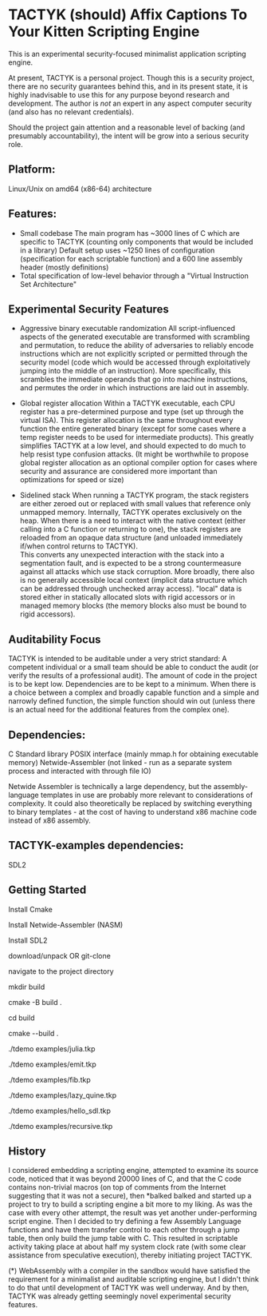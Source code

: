 # TACTYK (should) Affix Captions To Your Kitten Scripting Engine

This is an experimental security-focused minimalist application scripting engine.

At present, TACTYK is a personal project.  Though this is a security project, there are no security guarantees behind this, and in its present state, it is highly inadvisable to use this for any purpose beyond research and development.  The author is *not* an expert in any aspect computer security (and also has no relevant credentials).  

Should the project gain attention and a reasonable level of backing (and presumably accountability), the intent will be grow into a serious security role.

## Platform:
Linux/Unix on amd64 (x86-64) architecture

## Features:
- Small codebase 
  The main program has ~3000 lines of C which are specific to TACTYK (counting only components that would be included in a library)
  Default setup uses ~1250 lines of configuration (specification for each scriptable function) and a 600 line assembly header (mostly definitions)
- Total specification of low-level behavior through a "Virtual Instruction Set Architecture"

## Experimental Security Features
- Aggressive binary executable randomization
  All script-influenced aspects of the generated executable are transformed with scrambling and permutation, to reduce the ability of adversaries to
  reliably encode instructions which are not explicitly scripted or permitted through the security model (code which would be accessed through exploitatively
  jumping into the middle of an instruction).  More specifically, this scrambles the immediate operands that go into machine instructions, and permutes 
  the order in which instructions are laid out in assembly.

- Global register allocation
  Within a TACTYK executable, each CPU register has a pre-determined purpose and type (set up through the virtual ISA).  This register allocation is the same
  throughout every function the entire generated binary (except for some cases where a temp register needs to be used for intermediate products).
  This greatly simplifies TACTYK at a low level, and should expected to do much to help resist type confusion attacks.
  (It might be worthwhile to propose global register allocation as an optional compiler option for cases where security and assurance are considered more important
  than optimizations for speed or size)

- Sidelined stack
  When running a TACTYK program, the stack registers are either zeroed out or replaced with small values that reference only unmapped memory.  Internally, TACTYK
  operates exclusively on the heap.  When there is a need to interact with the native context (either calling into a C function or returning to one), the stack 
  registers are reloaded from an opaque data structure (and unloaded immediately if/when control returns to TACTYK).  
  This converts any unexpected interaction with the stack into a segmentation fault, and is expected to be a strong countermeasure against all attacks which
  use stack corruption.
  More broadly, there also is no generally accessible local context (implicit data structure which can be addressed through unchecked array access).  "local" data
  is stored either in statically allocated slots with rigid accessors or in managed memory blocks (the memory blocks also must be bound to rigid accessors).

## Auditability Focus
TACTYK is intended to be auditable under a very strict standard:  A competent individual or a small team should be able to conduct the audit (or verify the results of a professional audit).  The amount of code in the project is to be kept low.  Dependencies are to be kept to a minimum.  When there is a choice between a complex and 
broadly capable function and a simple and narrowly defined function, the simple function should win out (unless there is an actual need for the additional features from
the complex one).  


## Dependencies:
C Standard library
POSIX interface (mainly mmap.h for obtaining executable memory)
Netwide-Assembler (not linked - run as a separate system process and interacted with through file IO)

Netwide Assembler is technically a large dependency, but the assembly-language templates in use are probably more relevant to considerations of complexity.  It could also theoretically be replaced by switching everything to binary templates - at the cost of having to understand x86 machine code instead of x86 assembly.

## TACTYK-examples dependencies:

SDL2

## Getting Started

Install Cmake

Install Netwide-Assembler (NASM)

Install SDL2

download/unpack OR git-clone

navigate to the project directory

mkdir build

cmake -B build .

cd build

cmake --build .

./tdemo examples/julia.tkp

./tdemo examples/emit.tkp

./tdemo examples/fib.tkp

./tdemo examples/lazy_quine.tkp

./tdemo examples/hello_sdl.tkp

./tdemo examples/recursive.tkp


## History
I considered embedding a scripting engine, attempted to examine its source code, noticed that it was beyond 20000 lines of C, and that the C code contains non-trivial 
macros (on top of comments from the Internet suggesting that it was not a secure), then *balked balked and started up a project to try to build a scripting engine a bit 
more to my liking.  As was the case with every other attempt, the result was yet another under-performing script engine.  Then I decided to try defining a few Assembly Language functions and have them transfer control to each other through a jump table, then only build the jump table with C.  This resulted in scriptable activity taking place at about half my system clock rate (with some clear assistance from speculative execution), thereby initiating project TACTYK.  

(*) WebAssembly with a compiler in the sandbox would have satisfied the requirement for a minimalist and auditable scripting engine, but I didn't think to do that until development of TACTYK was well underway.  And by then, TACTYK was already getting seemingly novel experimental security features.




